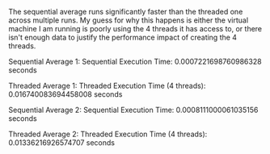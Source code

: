 The sequential average runs significantly faster than the threaded one across multiple runs.
My guess for why this happens is either the virtual machine I am running is poorly using
the 4 threads it has access to, or there isn't enough data to justify the performance
impact of creating the 4 threads.


Sequential Average 1:
Sequential Execution Time: 0.0007221698760986328 seconds

Threaded Average 1:
Threaded Execution Time (4 threads): 0.016740083694458008 seconds

Sequential Average 2:
Sequential Execution Time: 0.0008111000061035156 seconds

Threaded Average 2:
Threaded Execution Time (4 threads): 0.01336216926574707 seconds